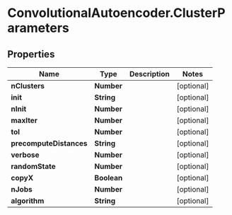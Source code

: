 # ConvolutionalAutoencoder.ClusterParameters

## Properties
Name | Type | Description | Notes
------------ | ------------- | ------------- | -------------
**nClusters** | **Number** |  | [optional] 
**init** | **String** |  | [optional] 
**nInit** | **Number** |  | [optional] 
**maxIter** | **Number** |  | [optional] 
**tol** | **Number** |  | [optional] 
**precomputeDistances** | **String** |  | [optional] 
**verbose** | **Number** |  | [optional] 
**randomState** | **Number** |  | [optional] 
**copyX** | **Boolean** |  | [optional] 
**nJobs** | **Number** |  | [optional] 
**algorithm** | **String** |  | [optional] 


